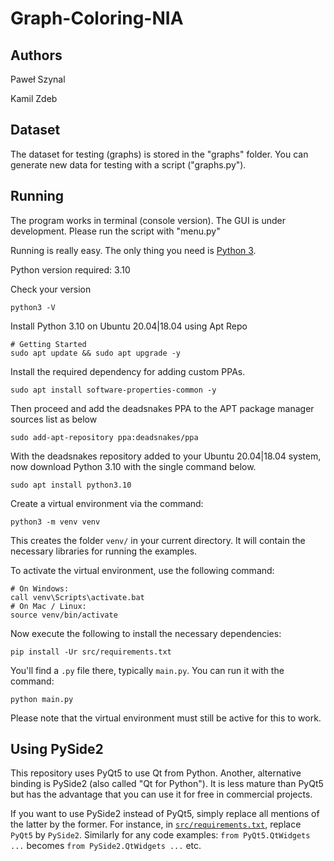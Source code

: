# Graph-Coloring-NIA

## Authors

Paweł Szynal

Kamil Zdeb

## Dataset

The dataset for testing (graphs) is stored in the "graphs" folder. You can generate new data for testing with a script ("graphs.py").

## Running 

The program works in terminal (console version). The GUI  is under development. Please run the script with "menu.py"

Running is really easy. The only thing you need is [Python 3](https://www.python.org/downloads/).

Python version required: 3.10

Check your version

```
python3 -V
```

Install Python 3.10 on Ubuntu 20.04|18.04 using Apt Repo


```
# Getting Started
sudo apt update && sudo apt upgrade -y
```

Install the required dependency for adding custom PPAs.

```
sudo apt install software-properties-common -y
```

Then proceed and add the deadsnakes PPA to the APT package manager sources list as below

```
sudo add-apt-repository ppa:deadsnakes/ppa
```

With the deadsnakes repository added to your Ubuntu 20.04|18.04 system, now download Python 3.10 with the single command below.
```
sudo apt install python3.10
```


Create a virtual environment via the command:

    python3 -m venv venv

This creates the folder `venv/` in your current directory. It will contain the necessary libraries for running the examples.

To activate the virtual environment, use the following command:

```
# On Windows:
call venv\Scripts\activate.bat
# On Mac / Linux:
source venv/bin/activate
```

Now execute the following to install the necessary dependencies:

    pip install -Ur src/requirements.txt

You'll find a `.py` file there, typically `main.py`. You can run it with the command:

    python main.py

Please note that the virtual environment must still be active for this to work.


## Using PySide2

This repository uses PyQt5 to use Qt from Python. Another, alternative binding is PySide2 (also called "Qt for Python"). It is less mature than PyQt5 but has the advantage that you can use it for free in commercial projects.

If you want to use PySide2 instead of PyQt5, simply replace all mentions of the latter by the former. For instance, in [`src/requirements.txt`](src/requirements.txt), replace `PyQt5` by `PySide2`. Similarly for any code examples: `from PyQt5.QtWidgets ...` becomes `from PySide2.QtWidgets ...` etc.

